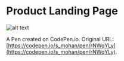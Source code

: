 # Product Landing Page

![alt text](https://github.com/[shaunamohan]/[rTest-1]/blob/[main]/jellybean-ss.jpg?raw=true)

A Pen created on CodePen.io. Original URL: [https://codepen.io/s_mohan/pen/rNWqYLy](https://codepen.io/s_mohan/pen/rNWqYLy).


